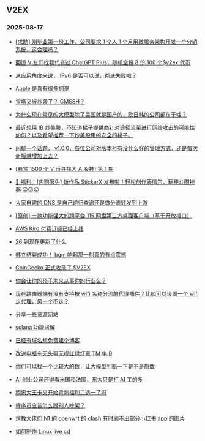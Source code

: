 ## V2EX 
### 2025-08-17

+ [[求助] 刚毕业第一份工作，公司要求 1 个人 1 个月用微服务架构开发一个分销系统，这合理吗？](https://www.v2ex.com/t/1152832)

+ [回馈 V 友们找我代充过 ChatGPT Plus，随机空投 8 份 100 个$v2ex 代币](https://www.v2ex.com/t/1152838)

+ [从应用角度来说， IPv6 是否可以说，彻底失败啦？](https://www.v2ex.com/t/1152772)

+ [Apple 是真有很多拥趸](https://www.v2ex.com/t/1152797)

+ [宝塔又被抄袭了？ GMSSH？](https://www.v2ex.com/t/1152822)

+ [为什么现在常见的大模型除了美国就是国产的，欧日韩的公司都在干啥？](https://www.v2ex.com/t/1152777)

+ [最近想用 IB 炒美股，不知道梯子提供商针对途径流量进行网络攻击的可能性如何？以及希望推荐一下炒美股用的安全的梯子。](https://www.v2ex.com/t/1152792)

+ [闲聊一个话题， v1.0.0，各位公司对版本号有没什么好的管理方式，还是每次新版就增加上去？](https://www.v2ex.com/t/1152788)

+ [[悬赏 1500 个 V 币寻找大 A 股神] 第 1 期](https://www.v2ex.com/t/1152798)

+ [🎁 福利：[内购限免] 新作品 StickerX 发布啦！轻松创作表情包，玩梗斗图神器 😜😜😜](https://www.v2ex.com/t/1152848)

+ [大家自建的 DNS 是自己递归查询还是做分流转发到上游](https://www.v2ex.com/t/1152862)

+ [[原创] 一款功能强大的跨平台 115 网盘第三方桌面客户端（基于开放接口）](https://www.v2ex.com/t/1152781)

+ [AWS Kiro 付费订阅已经上线](https://www.v2ex.com/t/1152789)

+ [26 到现在更新了什么](https://www.v2ex.com/t/1152827)

+ [韩立结婴成功！ bgm 响起那一刻真的有点震撼](https://www.v2ex.com/t/1152836)

+ [CoinGecko 正式收录了 $V2EX](https://www.v2ex.com/t/1152856)

+ [你会让你的孩子未来从事你的行业么？](https://www.v2ex.com/t/1152855)

+ [现在路由器端有没有支持按 wifi 名称分流的代理插件？比如可以设置一个 wifi 走代理，另一个不走？](https://www.v2ex.com/t/1152857)

+ [分享一些资源网站](https://www.v2ex.com/t/1152949)

+ [solana 功能求解](https://www.v2ex.com/t/1152901)

+ [已经有域名想免费建个博客](https://www.v2ex.com/t/1152920)

+ [改速电瓶车无头盔无视红绿灯真 TM 牛 B](https://www.v2ex.com/t/1152944)

+ [你们可以找一个比较大的数，让大模型判断一下是不是质数](https://www.v2ex.com/t/1152888)

+ [AI 创业公司还得看米国和法国，东大只是打 AI 工的多](https://www.v2ex.com/t/1152951)

+ [腾讯大王卡又开始背刺福利二选一了吗](https://www.v2ex.com/t/1152928)

+ [程序员应该怎么跟别人吵架？](https://www.v2ex.com/t/1152915)

+ [求教大佬们 N1 的 openwrt 的 clash 有时刷不出部分小红书 app 的图片](https://www.v2ex.com/t/1152905)

+ [如何制作 Linux live cd](https://www.v2ex.com/t/1152913)

